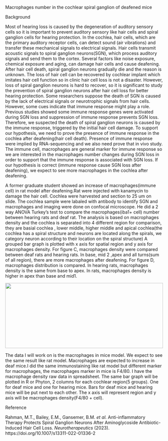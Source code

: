 <p>Macrophages number in the cochlear spiral ganglion of deafened mice</p>
<p>Background</p>
<p>Most of hearing loss is caused by the degeneration of auditory sensory cells so it is important to prevent auditory sensory like hair cells and spiral ganglion cells for hearing protection. In the cochlea, hair cells, which are the primary auditory receptor cells, can detect sound (air vibrations) and transfer these mechanical signals to electrical signals. Hair cells transmit acoustic signals to spiral ganglion neurons(SGN), which process auditory signals and send them to the cortex. Several factors like noise exposure, chemical exposure and aging, can damage hair cells and cause deafening. After hair cell death, spiral ganglion neurons gradually die and the reason is unknown. The loss of hair cell can be recovered by cochlear implant which imitates hair cell function so in clinic hair cell loss is not a disaster. However, loss of spiral ganglion neurons is hard to recover, so it is significant to study the prevention of spiral ganglion neurons after hair cell loss for better hearing protection. Some researchers suppose the death of SGN is caused by the lack of electrical signals or neurotrophic signals from hair cells. However, some cues indicate that immune response might play a role. Previous studies showed some immune response genes were activated during SGN loss and suppression of immune response prevents SGN loss. Therefore, we suspected the death of spiral ganglion neurons is caused by the immune response, triggered by the initial hair cell damage. To support our hypothesis, we need to prove the presence of immune response in the cochlea after deafening(hair cell death). Presence of immune response were implied by RNA-sequencing and we also need prove that in vivo study. The immune cell, macrophages are general marker for immune response so we are interested in the macrophages number changes during SGN loss in order to support that the immune response is associated with SGN loss. If our hypothesis is correct (immune response cause SGN loss after deafening), we expect to see more macrophages in the cochlea after deafening.</p>
<p>A former graduate student showed an increase of macrophages(immune cell) in rat model after deafening.Rat were injected with kanamycin to damage the hair cell. Cochlea were harvested and section to 25 um on slide. The cochlea sample were labaled with antibody to identify SGN and macrophages and imaging were done on confocal microscope. He did a 2 way ANOVA Turkey’s test to compare the macrophages(iba1+ cell) number between hearing rats and deaf rat. The analysis is based on macrophages density and the cochlea is separated into 4 different region for comparison, they are basial cochlea , lower middle, higher middle and apical cochlea(the cochlea has a spiral structure and neurons are located along the spirals, we category neuron according to their location on the spiral structure) A grouped bar graph is plotted with x axis for spatial region and y axis for macrophages density. For figure C, macrophages density were compared between deaf rats and hearing rats. In base, mid 2 ,apex and all turns(sum of all region), there are more macrophages after deafening. For figure D, macrophages distribution is compared. In hearing rats, macrophages density is the same from base to apex. In rats, macrophages density is higher in apex than base and mid1.</p>
<p><img src="media/image1.png" style="width:5.24378in;height:2.16418in" /></p>
<p>The data I will work on is the macrophages in mice model. We expect to see the same result like rat model. Macrophages are expected to increase in deaf mice.I did the same immunostaining like rat model but different marker for macrophages, the macrophages marker in mice is F4/80. I have the macrophage density raw data in spreadsheet. The same bar graph will be plotted in R or Phyton, 2 columns for each cochlear region(5 groups). One for deaf mice and one for hearing mice. Bars for deaf mice and hearing mice will be put next to each other. The x axis will represent region and y axis will be macrophages density(F4/80 + cell).</p>
<p>Reference</p>
<p>Rahman, M.T., Bailey, E.M., Gansemer, B.M. <em>et al.</em> Anti-inflammatory Therapy Protects Spiral Ganglion Neurons After Aminoglycoside Antibiotic-Induced Hair Cell Loss. <em>Neurotherapeutics</em> (2023). https://doi.org/10.1007/s13311-022-01336-2</p>
